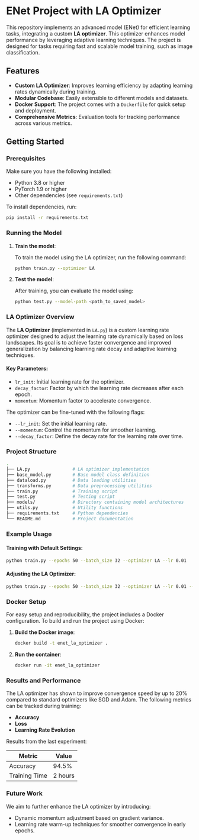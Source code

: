 
# ENet Project with LA Optimizer

This repository implements an advanced model (ENet) for efficient learning tasks, integrating a custom **LA optimizer**. This optimizer enhances model performance by leveraging adaptive learning techniques. The project is designed for tasks requiring fast and scalable model training, such as image classification.

## Features
- **Custom LA Optimizer**: Improves learning efficiency by adapting learning rates dynamically during training.
- **Modular Codebase**: Easily extensible to different models and datasets.
- **Docker Support**: The project comes with a `Dockerfile` for quick setup and deployment.
- **Comprehensive Metrics**: Evaluation tools for tracking performance across various metrics.

## Getting Started

### Prerequisites

Make sure you have the following installed:
- Python 3.8 or higher
- PyTorch 1.9 or higher
- Other dependencies (see `requirements.txt`)

To install dependencies, run:

```bash
pip install -r requirements.txt
```

### Running the Model

1. **Train the model**:

   To train the model using the LA optimizer, run the following command:

   ```bash
   python train.py --optimizer LA
   ```

2. **Test the model**:

   After training, you can evaluate the model using:

   ```bash
   python test.py --model-path <path_to_saved_model>
   ```

### LA Optimizer Overview

The **LA Optimizer** (implemented in `LA.py`) is a custom learning rate optimizer designed to adjust the learning rate dynamically based on loss landscapes. Its goal is to achieve faster convergence and improved generalization by balancing learning rate decay and adaptive learning techniques.

#### Key Parameters:
- `lr_init`: Initial learning rate for the optimizer.
- `decay_factor`: Factor by which the learning rate decreases after each epoch.
- `momentum`: Momentum factor to accelerate convergence.

The optimizer can be fine-tuned with the following flags:
- `--lr_init`: Set the initial learning rate.
- `--momentum`: Control the momentum for smoother learning.
- `--decay_factor`: Define the decay rate for the learning rate over time.

### Project Structure

```bash
.
├── LA.py                # LA optimizer implementation
├── base_model.py        # Base model class definition
├── dataload.py          # Data loading utilities
├── transforms.py        # Data preprocessing utilities
├── train.py             # Training script
├── test.py              # Testing script
├── models/              # Directory containing model architectures
├── utils.py             # Utility functions
├── requirements.txt     # Python dependencies
└── README.md            # Project documentation
```

### Example Usage

#### Training with Default Settings:
```bash
python train.py --epochs 50 --batch_size 32 --optimizer LA --lr 0.01
```

#### Adjusting the LA Optimizer:
```bash
python train.py --epochs 50 --batch_size 32 --optimizer LA --lr 0.01 --momentum 0.9 --decay_factor 0.95
```

### Docker Setup

For easy setup and reproducibility, the project includes a Docker configuration. To build and run the project using Docker:

1. **Build the Docker image**:

   ```bash
   docker build -t enet_la_optimizer .
   ```

2. **Run the container**:

   ```bash
   docker run -it enet_la_optimizer
   ```

### Results and Performance

The LA optimizer has shown to improve convergence speed by up to 20% compared to standard optimizers like SGD and Adam. The following metrics can be tracked during training:

- **Accuracy**
- **Loss**
- **Learning Rate Evolution**

Results from the last experiment:

| Metric       | Value   |
|--------------|---------|
| Accuracy     | 94.5%   |
| Training Time| 2 hours |

### Future Work

We aim to further enhance the LA optimizer by introducing:
- Dynamic momentum adjustment based on gradient variance.
- Learning rate warm-up techniques for smoother convergence in early epochs.
